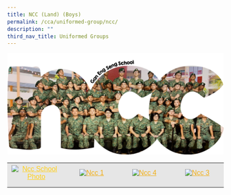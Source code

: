 ```yaml
---
title: NCC (Land) (Boys)
permalink: /cca/uniformed-group/ncc/
description: ""
third_nav_title: Uniformed Groups
---
```

![](/images/GESS-NCC-Main-Picture.png)

<table style="box-sizing: inherit; border-collapse: collapse; border-spacing: 0px; max-width: 100%; color: rgb(34, 34, 34); font-family: &quot;Source Sans Pro&quot;, sans-serif; font-size: 16px; font-style: normal; font-variant-ligatures: normal; font-variant-caps: normal; font-weight: 400; letter-spacing: normal; orphans: 2; text-align: center; text-transform: none; white-space: normal; widows: 2; word-spacing: 0px; -webkit-text-stroke-width: 0px; background-color: rgb(255, 255, 255); text-decoration-thickness: initial; text-decoration-style: initial; text-decoration-color: initial; width: 826.664px;"><tbody style="box-sizing: inherit;"><tr style="box-sizing: inherit; background: rgb(230, 230, 230);"><td style="box-sizing: inherit; padding: 5px 10px; width: 206.664px;"><a href="https://ganengsengsch.moe.edu.sg/wp-content/uploads/2021/09/NCC-School-Photo.jpg" style="box-sizing: inherit; background-color: transparent; transition: all 0.25s ease-in-out 0s; outline: 0px; color: rgb(255, 208, 26); text-decoration: underline;"><img class="alignnone size-thumbnail wp-image-21491" src="https://ganengsengsch.moe.edu.sg/wp-content/uploads/2021/09/NCC-School-Photo-150x150.jpg" alt="Ncc School Photo" width="150" height="150" style="box-sizing: inherit; border: 0px; vertical-align: middle; max-width: 100%; height: auto; margin-bottom: 10px;"></a></td><td style="box-sizing: inherit; padding: 5px 10px; width: 205.211px;"><a href="https://ganengsengsch.moe.edu.sg/wp-content/uploads/2021/09/NCC-1.jpeg" style="box-sizing: inherit; background-color: transparent; transition: all 0.25s ease-in-out 0s; color: rgb(241, 174, 22); text-decoration: underline;"><img class="alignnone size-thumbnail wp-image-21493" src="https://ganengsengsch.moe.edu.sg/wp-content/uploads/2021/09/NCC-1-150x150.jpeg" alt="Ncc 1" width="150" height="150" style="box-sizing: inherit; border: 0px; vertical-align: middle; max-width: 100%; height: auto; margin-bottom: 10px;"></a></td><td style="box-sizing: inherit; padding: 5px 10px; width: 206.664px;"><a href="https://ganengsengsch.moe.edu.sg/wp-content/uploads/2021/09/NCC-4.jpeg" style="box-sizing: inherit; background-color: transparent; transition: all 0.25s ease-in-out 0s; color: rgb(241, 174, 22); text-decoration: underline;"><img class="alignnone size-thumbnail wp-image-21496" src="https://ganengsengsch.moe.edu.sg/wp-content/uploads/2021/09/NCC-4-150x150.jpeg" alt="Ncc 4" width="150" height="150" style="box-sizing: inherit; border: 0px; vertical-align: middle; max-width: 100%; height: auto; margin-bottom: 10px;"></a></td><td style="box-sizing: inherit; padding: 5px 10px; width: 208.125px;"><a href="https://ganengsengsch.moe.edu.sg/wp-content/uploads/2021/09/NCC-3.jpeg" style="box-sizing: inherit; background-color: transparent; transition: all 0.25s ease-in-out 0s; color: rgb(241, 174, 22); text-decoration: underline;"><img class="alignnone size-thumbnail wp-image-21495" src="https://ganengsengsch.moe.edu.sg/wp-content/uploads/2021/09/NCC-3-150x150.jpeg" alt="Ncc 3" width="150" height="150" style="box-sizing: inherit; border: 0px; vertical-align: middle; max-width: 100%; height: auto; margin-bottom: 10px;"></a></td></tr></tbody></table>